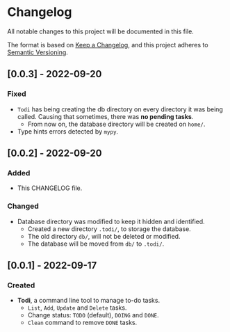 # Changelog
All notable changes to this project will be documented in this file.

The format is based on [Keep a Changelog](https://keepachangelog.com/en/1.0.0/),
and this project adheres to [Semantic Versioning](https://semver.org/spec/v2.0.0.html).


## [0.0.3] - 2022-09-20

### Fixed
- `Todi` has being creating the db directory on every directory it was being called. Causing that sometimes, there was **no pending tasks**.
    - From now on, the database directory will be created on `home/`.
- Type hints errors detected by `mypy`.

## [0.0.2] - 2022-09-20

### Added
- This CHANGELOG file.

### Changed
- Database directory was modified to keep it hidden and identified.
    - Created a new directory `.todi/`, to storage the database.
    - The old directory `db/`, will not be deleted or modified.
    - The database will be moved from `db/` to `.todi/`.

## [0.0.1] - 2022-09-17

### Created
- **Todi**, a command line tool to manage to-do tasks.
    - `List`, `Add`, `Update` and `Delete` tasks.
    - Change status: `TODO` (default), `DOING` and `DONE`.
    - `Clean` command to remove `DONE` tasks.
